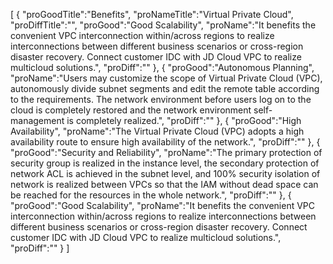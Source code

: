 [
	{
		"proGoodTitle":"Benefits",
		"proNameTitle":"Virtual Private Cloud",
		"proDiffTitle":"",
		"proGood":"Good Scalability",
		"proName":"It benefits the convenient VPC interconnection within/across regions to realize interconnections between different business scenarios or cross-region disaster recovery. Connect customer IDC with JD Cloud VPC to realize multicloud solutions.",
		"proDiff":""
	},
	{
		"proGood":"Autonomous Planning",
		"proName":"Users may customize the scope of Virtual Private Cloud (VPC), autonomously divide subnet segments and edit the remote table according to the requirements. The network environment before users log on to the cloud is completely restored and the network environment self-management is completely realized.",
		"proDiff":""
	},
	{
		"proGood":"High Availability",
		"proName":"The Virtual Private Cloud (VPC) adopts a high availability route to ensure high availability of the network.",
		"proDiff":""
	},
	{
		"proGood":"Security and Reliability",
		"proName":"The primary protection of security group is realized in the instance level, the secondary protection of network ACL is achieved in the subnet level, and 100% security isolation of network is realized between VPCs so that the IAM without dead space can be reached for the resources in the whole network.",
		"proDiff":""
	},
	{
		"proGood":"Good Scalability",
		"proName":"It benefits the convenient VPC interconnection within/across regions to realize interconnections between different business scenarios or cross-region disaster recovery. Connect customer IDC with JD Cloud VPC to realize multicloud solutions.",
		"proDiff":""
	}
]